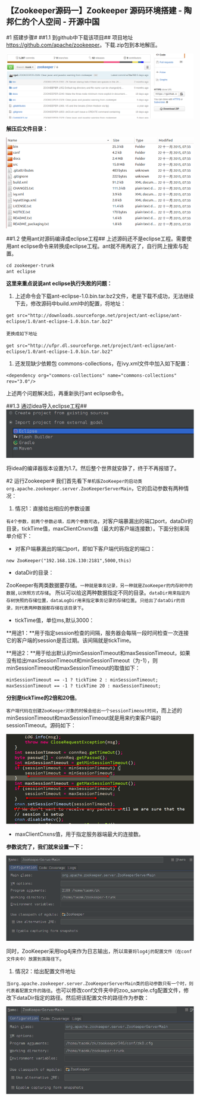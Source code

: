 ## 【Zookeeper源码一】Zookeeper 源码环境搭建 - 陶邦仁的个人空间 - 开源中国

\#1 搭建步骤# ##1.1 到github中下载该项目## 项目地址 <https://github.com/apache/zookeeper>。下载.zip包到本地解压。

![输入图片说明](../images/27111040_uM7I.png)

**解压后文件目录：**

![输入图片说明](../images/27111150_otMB.png)

\##1.2 使用ant对源码编译成eclipse工程## 上述源码还不是eclipse工程。需要使用ant eclipse命令来转换成eclipse工程。ant就不用再说了，自行网上搜索与配置。

```
cd zookeeper-trunk
ant eclipse
```

**这里来重点说说ant eclipse执行失败的问题：**

1. 上述命令会下载ant-eclipse-1.0.bin.tar.bz2文件，老是下载不成功，无法继续下去，修改源码中build.xml中的配置，将地址：

```
get src="http://downloads.sourceforge.net/project/ant-eclipse/ant-eclipse/1.0/ant-eclipse-1.0.bin.tar.bz2"

更换成如下地址

get src="http://ufpr.dl.sourceforge.net/project/ant-eclipse/ant-eclipse/1.0/ant-eclipse-1.0.bin.tar.bz2"
```

1. 还发现缺少依赖包 commons-collections，在ivy.xml文件中加入如下配置：

```
<dependency org="commons-collections" name="commons-collections" rev="3.0"/>
```

上述两个问题解决后，再重新执行ant eclipse命令。

\##1.3 通过idea导入eclipse工程## ![输入图片说明](../images/27111742_lWoC.png)

将idea的编译器版本设置为1.7。然后整个世界就安静了，终于不再报错了。

\#2 运行Zookeeper# 我们首先看下`单机版ZooKeeper的启动类org.apache.zookeeper.server.ZooKeeperServerMain`，它的启动参数有两种情况：

1. 情况1：直接给出相应的参数设置

`有4个参数，前两个参数必填，后两个参数可选`，对客户端暴漏出的端口port，dataDir的目录，tickTime值，maxClientCnxns值（最大的客户端连接数）。下面分别来简单介绍下：

- 对客户端暴漏出的端口port，即如下客户端代码指定的端口：

```
new ZooKeeper("192.168.126.130:2181",5000,this)
```

- dataDir的目录：

ZooKeeper有两类数据要存储。`一种就是事务记录，另一种就是ZooKeeper的内存树中的数据,以快照方式存储`。 所以可以给这两种数据指定不同的目录。`dataDir用来指定内存树快照的存储位置，dataLogDir用来指定事务记录的存储位置`。`只给出了dataDir的目录，则代表两种数据都存储在该目录下`。

- tickTime值，单位ms,默认3000：

**用途1：**用于指定session检查的间隔，服务器会每隔一段时间检查一次连接它的客户端的session是否过期。该间隔就是tickTime。

**用途2：**用于给出默认的minSessionTimeout和maxSessionTimeout，如果没有给出maxSessionTimeout和minSessionTimeout（为-1），则minSessionTimeout和maxSessionTimeout的取值如下：

```
minSessionTimeout == -1 ? tickTime 2 : minSessionTimeout; maxSessionTimeout == -1 ? tickTime 20 : maxSessionTimeout;
```

**分别是tickTime的2倍和20倍**。

`客户端代码在创建ZooKeeper对象的时候会给出一个sessionTimeout时间`，而上述的minSessionTimeout和maxSessionTimeout就是用来约束客户端的sessionTimeout。源码如下：

![输入图片说明](../images/27114911_UXs9.png)

- maxClientCnxns值，用于指定服务器端最大的连接数。

**参数说完了，我们就来设置一下：**

![输入图片说明](../images/27115736_W2ll.png)

同时，ZooKeeper采用log4j来作为日志输出，所以`需要将log4j的配置文件（在conf文件夹中）放置到类路径下`。

1. 情况2：给出配置文件地址

`当org.apache.zookeeper.server.ZooKeeperServerMain类的启动参数只有一个时，则代表着配置文件的路径`。也可以修改conf文件夹中的zoo_sample.cfg配置文件，修改下dataDir指定的路径。然后把该配置文件的路径作为参数：

![输入图片说明](../images/27120307_woP8.png)